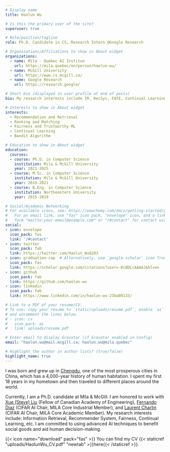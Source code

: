 ```yaml
---
# Display name
title: Haolun Wu

# Is this the primary user of the site?
superuser: true

# Role/position/tagline
role: Ph.D. Candidate in CS, Research Intern @Google Research

# Organizations/Affiliations to show in About widget
organizations:
  - name: Mila - Quebec AI Institue
    url: https://mila.quebec/en/person/haolun-wu/
  - name: McGill University
    url: https://www.cs.mcgill.ca/
  - name: Google Research
    url: https://research.google/

# Short bio (displayed in user profile at end of posts)
bio: My research interests include IR, RecSys, FATE, Continual Learning etc. I am commited to using AI techniques for benefiting data-driven decision-making in human lives.

# Interests to show in About widget
interests:
  - Recommendation and Retrieval
  - Ranking and Matching
  - Fairness and Trustworthy ML
  - Continual Learning
  - Bandit Algorithm

# Education to show in About widget
education:
  courses:
  - course: Ph.D. in Computer Science
    institution: Mila & McGill University
    year: 2021-2025
  - course: M.Sc. in Computer Science
    institution: Mila & McGill University
    year: 2019-2021
  - course: B.Eng. in Computer Science
    institution: Northeastern University
    year: 2015-2019

# Social/Academic Networking
# For available icons, see: https://wowchemy.com/docs/getting-started/page-builder/#icons
#   For an email link, use "fas" icon pack, "envelope" icon, and a link in the
#   form "mailto:your-email@example.com" or "/#contact" for contact widget.
social:
- icon: envelope
  icon_pack: fas
  link: '/#contact'
- icon: twitter
  icon_pack: fab
  link: https://twitter.com/Haolun_Wu0203
- icon: graduation-cap  # Alternatively, use `google-scholar` icon from `ai` icon pack
  icon_pack: fas
  link: https://scholar.google.com/citations?user=-KcBDLcAAAAJ&hl=en
- icon: github
  icon_pack: fab
  link: https://github.com/haolun-wu
- icon: linkedin
  icon_pack: fab
  link: https://www.linkedin.com/in/haolun-wu-23ba08133/

# Link to a PDF of your resume/CV.
# To use: copy your resume to `static/uploads/resume.pdf`, enable `ai` icons in `params.toml`, 
# and uncomment the lines below.
# - icon: cv
#   icon_pack: ai
#   link: uploads/resume.pdf

# Enter email to display Gravatar (if Gravatar enabled in Config)
email: "haolun.wu@mail.mcgill.ca; haolun.wu@mila.quebec"

# Highlight the author in author lists? (true/false)
highlight_name: true
---
```


I was born and grew up in [Chengdu](https://en.wikipedia.org/wiki/Chengdu), one of the most prosperous cities in China, which has a 4,000-year history of human habitation. I spent my first 18 years in my hometown and then traveled to different places around the world. 

Currently, I am a Ph.D. candidate at Mila & McGill. I am honored to work with [Xue (Steve) Liu](https://mila.quebec/en/person/xue-liu/) (Fellow of Canadian Academy of Engineering), [Fernando Diaz](https://841.io/) (CIFAR AI Chair, MILA Core Industrial Member), and [Laurent Charlin](http://www.cs.toronto.edu/~lcharlin/) (CIFAR AI Chair, MILA Core Academic Member).
My research interests include: Information Retrieval, Recommender System, Fairness, Continual Learning, etc.
I am committed to using advanced AI techniques to benefit social goods and aid human decision-making.



{{< icon name="download" pack="fas" >}} You can find my CV {{< staticref "uploads/HaolunWu_CV.pdf" "newtab" >}}here{{< /staticref >}}.
